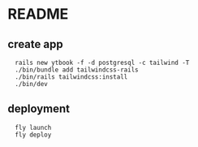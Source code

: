 # README

## create app
```
  rails new ytbook -f -d postgresql -c tailwind -T
  ./bin/bundle add tailwindcss-rails
  ./bin/rails tailwindcss:install
  ./bin/dev
```

## deployment

```
  fly launch
  fly deploy
```